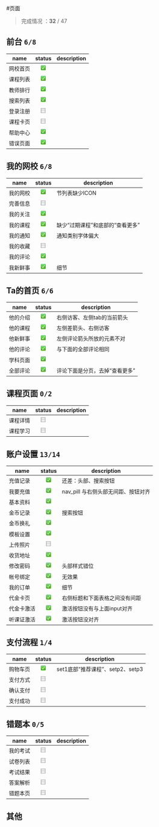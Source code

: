 #页面

> 完成情况 ：**32** / 47


## 前台 `6/8`

name  |                   status                  | description
------|:-----------------------------------------:|-----------
网校首页|  ![checked icon](../src/img/checked.png) |
课程列表| ![checked icon](../src/img/checked.png)  | 
教师排行| ![checked icon](../src/img/checked.png) |
搜索列表| ![checked icon](../src/img/checked.png)  | 
登录注册| ![checked icon](../src/img/checkbox.png) |
课程卡页| ![checked icon](../src/img/checkbox.png) |
帮助中心| ![checked icon](../src/img/checked.png)  |
错误页面| ![checked icon](../src/img/checked.png)  |


## 我的网校 `6/8`

  name  |                   status                | description
--------|:---------------------------------------:|---------------
我的网校 | ![checked icon](../src/img/checked.png) | 节列表缺少ICON
完善信息 | ![checked icon](../src/img/checkbox.png) |
我的关注 | ![checked icon](../src/img/checked.png) |
我的课程 | ![checked icon](../src/img/checked.png) | 缺少“过期课程”和底部的“查看更多”
我的通知 | ![checked icon](../src/img/checked.png) | 通知类别字体偏大
我的收藏 | ![checked icon](../src/img/checkbox.png) |
我的评论 | ![checked icon](../src/img/checked.png) |
我新鲜事 | ![checked icon](../src/img/checked.png) | 细节



## Ta的首页 `6/6`

name  |                    status                 | description
------|:-----------------------------------------:|---------------
他的介绍| ![checked icon](../src/img/checked.png)  | 右侧访客、左侧tab的当前箭头
他的课程| ![checked icon](../src/img/checked.png)  | 左侧差箭头、右侧访客
他新鲜事| ![checked icon](../src/img/checked.png)  | 左侧评论箭头所放的元素不对
他的评论| ![checked icon](../src/img/checked.png)  | 与下面的全部评论相同
学科页面| ![checked icon](../src/img/checked.png)  |
全部评论| ![checked icon](../src/img/checked.png)  | 评论下面是分页，去掉“查看更多”


## 课程页面 `0/2`

name  |                    status                 | description
------|:-----------------------------------------:|---------------
课程详情| ![checked icon](../src/img/checkbox.png) |
课程学习| ![checked icon](../src/img/checkbox.png) |



## 账户设置 `13/14`

name  |                    status                 | description
------|:-----------------------------------------:|---------------
充值记录| ![checked icon](../src/img/checked.png)  | 还差：头部、搜索按钮
我要充值| ![checked icon](../src/img/checked.png)  | nav_pill 与右侧头部无间距、按钮对齐
基本资料| ![checked icon](../src/img/checked.png)  | 
金币记录| ![checked icon](../src/img/checked.png)  | 搜索按钮
金币换礼| ![checked icon](../src/img/checked.png)  |
模板设置| ![checked icon](../src/img/checked.png)  |
上传照片| ![checked icon](../src/img/checkbox.png) |
收货地址| ![checked icon](../src/img/checked.png)  |
修改密码| ![checked icon](../src/img/checked.png)  | 头部样式错位
帐号绑定| ![checked icon](../src/img/checked.png)  | 无效果
我的订单| ![checked icon](../src/img/checked.png)  | 细节
代金卡页| ![checked icon](../src/img/checked.png)  | 右侧标题和下面表格之间没有间距
代金卡激活| ![checked icon](../src/img/checked.png) | 激活按钮没有与上面input对齐
听课证激活| ![checked icon](../src/img/checked.png) | 激活按钮没对齐



## 支付流程 `1/4`

name  |                    status                 | description
------|:-----------------------------------------:|---------------
购物车页| ![checked icon](../src/img/checked.png)  | set1底部“推荐课程”、setp2、setp3
支付方式| ![checked icon](../src/img/checkbox.png) |
确认支付| ![checked icon](../src/img/checkbox.png) |
支付成功| ![checked icon](../src/img/checkbox.png) |



## 错题本 `0/5`

  name |                    status                | description
-------|:----------------------------------------:|---------------
我的考试| ![checked icon](../src/img/checkbox.png) |
试卷列表| ![checked icon](../src/img/checkbox.png) |
考试结果| ![checked icon](../src/img/checkbox.png) |
答案解析| ![checked icon](../src/img/checkbox.png) |
错题本页| ![checked icon](../src/img/checkbox.png) |



## 其他

	





